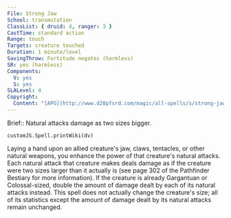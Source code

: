 ```yaml
---
File: Strong Jaw
School: transmutation
ClassList: { druid: 4, ranger: 3 }
CastTime: standard action
Range: touch
Targets: creature touched
Duration: 1 minute/level
SavingThrow: Fortitude negates (harmless)
SR: yes (harmless)
Components:
  V: yes
  S: yes
SLALevel: 4
Copyright:
  Content: "[APG](http://www.d20pfsrd.com/magic/all-spells/s/strong-jaw)"
---
```

Brief:: Natural attacks damage as two sizes bigger.

```dataviewjs
customJS.Spell.printWiki(dv)
```

Laying a hand upon an allied creature's jaw, claws, tentacles, or other natural weapons, you enhance the power of that creature's natural attacks. Each natural attack that creature makes deals damage as if the creature were two sizes larger than it actually is (see page 302 of the Pathfinder Bestiary for more information). If the creature is already Gargantuan or Colossal-sized, double the amount of damage dealt by each of its natural attacks instead. This spell does not actually change the creature's size; all of its statistics except the amount of damage dealt by its natural attacks remain unchanged.
